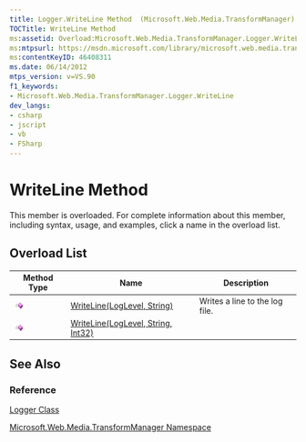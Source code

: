 ```yaml
---
title: Logger.WriteLine Method  (Microsoft.Web.Media.TransformManager)
TOCTitle: WriteLine Method
ms:assetid: Overload:Microsoft.Web.Media.TransformManager.Logger.WriteLine
ms:mtpsurl: https://msdn.microsoft.com/library/microsoft.web.media.transformmanager.logger.writeline(v=VS.90)
ms:contentKeyID: 46408311
ms.date: 06/14/2012
mtps_version: v=VS.90
f1_keywords:
- Microsoft.Web.Media.TransformManager.Logger.WriteLine
dev_langs:
- csharp
- jscript
- vb
- FSharp
---
```


# WriteLine Method

This member is overloaded. For complete information about this member, including syntax, usage, and examples, click a name in the overload list.

## Overload List

|Method Type|Name|Description|
|--- |--- |--- |
|![Public method](images/Hh125771.pubmethod(en-us,VS.90).gif "Public method")|[WriteLine(LogLevel, String)](logger-writeline-method-loglevel-string-microsoft-web-media-transformmanager.md)|Writes a line to the log file.|
|![Public method](images/Hh125771.pubmethod(en-us,VS.90).gif "Public method")|[WriteLine(LogLevel, String, Int32)](logger-writeline-method-loglevel-string-int32-microsoft-web-media-transformmanager.md)||

## See Also

### Reference

[Logger Class](logger-class-microsoft-web-media-transformmanager.md)

[Microsoft.Web.Media.TransformManager Namespace](microsoft-web-media-transformmanager-namespace.md)
